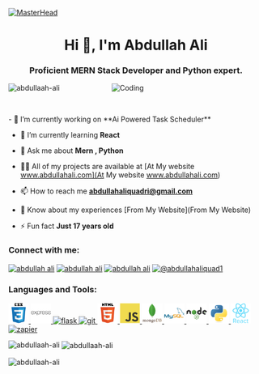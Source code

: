 [![MasterHead]()]()

<h1 align="center">Hi 👋, I'm Abdullah Ali</h1>
<h3 align="center">Proficient MERN Stack Developer and Python expert.</h3>
<img align="right" alt="Coding" width="300" src="https://miro.medium.com/v2/resize:fit:1360/0*7Q3yvSIv_t0ioJ-Z.gif" >

<p align="left"> <img src="https://komarev.com/ghpvc/?username=abdullaah-ali&label=Profile%20views&color=0e75b6&style=flat" alt="abdullaah-ali" /> </p>


<p align="left"> <a href="https://www.linkedin.com/in/syed-abdullah-ali-4579a62a9/" target="_blank">
    <img src="https://img.shields.io/badge/Connect%20on-LinkedIn-blue" alt="" />
  </a>
</p>
- 🔭 I’m currently working on **Ai Powered Task Scheduler**

- 🌱 I’m currently learning **React**

- 💬 Ask me about **Mern , Python**

- 👨‍💻 All of my projects are available at [At My website www.abdullahali.com](At My website www.abdullahali.com)

- 📫 How to reach me **abdullahaliquadri@gmail.com**

- 📄 Know about my experiences [From My Website](From My Website)

- ⚡ Fun fact **Just 17 years old**

<h3 align="left">Connect with me:</h3>
<p align="left">
<a href="https://dev.to/abdullah ali" target="blank"><img align="center" src="https://raw.githubusercontent.com/rahuldkjain/github-profile-readme-generator/master/src/images/icons/Social/devto.svg" alt="abdullah ali" height="30" width="40" /></a>
<a href="https://linkedin.com/in/syed-abdullah-ali-4579a62a9" target="blank"><img align="center" src="https://raw.githubusercontent.com/rahuldkjain/github-profile-readme-generator/master/src/images/icons/Social/linked-in-alt.svg" alt="abdullah ali" height="30" width="40" /></a>
<a href="https://stackoverflow.com/users/abdullah ali" target="blank"><img align="center" src="https://raw.githubusercontent.com/rahuldkjain/github-profile-readme-generator/master/src/images/icons/Social/stack-overflow.svg" alt="abdullah ali" height="30" width="40" /></a>
<a href="https://www.hackerrank.com/@abdullahaliquad1" target="blank"><img align="center" src="https://raw.githubusercontent.com/rahuldkjain/github-profile-readme-generator/master/src/images/icons/Social/hackerrank.svg" alt="@abdullahaliquad1" height="30" width="40" /></a>
</p>

<h3 align="left">Languages and Tools:</h3>
<p align="left"> <a href="https://www.w3schools.com/css/" target="_blank" rel="noreferrer"> <img src="https://raw.githubusercontent.com/devicons/devicon/master/icons/css3/css3-original-wordmark.svg" alt="css3" width="40" height="40"/> </a> <a href="https://expressjs.com" target="_blank" rel="noreferrer"> <img src="https://raw.githubusercontent.com/devicons/devicon/master/icons/express/express-original-wordmark.svg" alt="express" width="40" height="40"/> </a> <a href="https://flask.palletsprojects.com/" target="_blank" rel="noreferrer"> <img src="https://www.vectorlogo.zone/logos/pocoo_flask/pocoo_flask-icon.svg" alt="flask" width="40" height="40"/> </a> <a href="https://git-scm.com/" target="_blank" rel="noreferrer"> <img src="https://www.vectorlogo.zone/logos/git-scm/git-scm-icon.svg" alt="git" width="40" height="40"/> </a> <a href="https://www.w3.org/html/" target="_blank" rel="noreferrer"> <img src="https://raw.githubusercontent.com/devicons/devicon/master/icons/html5/html5-original-wordmark.svg" alt="html5" width="40" height="40"/> </a> <a href="https://developer.mozilla.org/en-US/docs/Web/JavaScript" target="_blank" rel="noreferrer"> <img src="https://raw.githubusercontent.com/devicons/devicon/master/icons/javascript/javascript-original.svg" alt="javascript" width="40" height="40"/> </a> <a href="https://www.mongodb.com/" target="_blank" rel="noreferrer"> <img src="https://raw.githubusercontent.com/devicons/devicon/master/icons/mongodb/mongodb-original-wordmark.svg" alt="mongodb" width="40" height="40"/> </a> <a href="https://www.mysql.com/" target="_blank" rel="noreferrer"> <img src="https://raw.githubusercontent.com/devicons/devicon/master/icons/mysql/mysql-original-wordmark.svg" alt="mysql" width="40" height="40"/> </a> <a href="https://nodejs.org" target="_blank" rel="noreferrer"> <img src="https://raw.githubusercontent.com/devicons/devicon/master/icons/nodejs/nodejs-original-wordmark.svg" alt="nodejs" width="40" height="40"/> </a> <a href="https://www.python.org" target="_blank" rel="noreferrer"> <img src="https://raw.githubusercontent.com/devicons/devicon/master/icons/python/python-original.svg" alt="python" width="40" height="40"/> </a> <a href="https://reactjs.org/" target="_blank" rel="noreferrer"> <img src="https://raw.githubusercontent.com/devicons/devicon/master/icons/react/react-original-wordmark.svg" alt="react" width="40" height="40"/> </a> <a href="https://zapier.com" target="_blank" rel="noreferrer"> <img src="https://www.vectorlogo.zone/logos/zapier/zapier-icon.svg" alt="zapier" width="40" height="40"/> </a> </p>

<p><img align="left" src="https://github-readme-stats.vercel.app/api/top-langs?username=abdullaah-ali&show_icons=true&locale=en&layout=compact" alt="abdullaah-ali" /></p>

<p>&nbsp;<img align="center" src="https://github-readme-stats.vercel.app/api?username=abdullaah-ali&show_icons=true&locale=en" alt="abdullaah-ali" /></p>

<p><img align="center" src="https://github-readme-streak-stats.herokuapp.com/?user=abdullaah-ali&" alt="abdullaah-ali" /></p>
